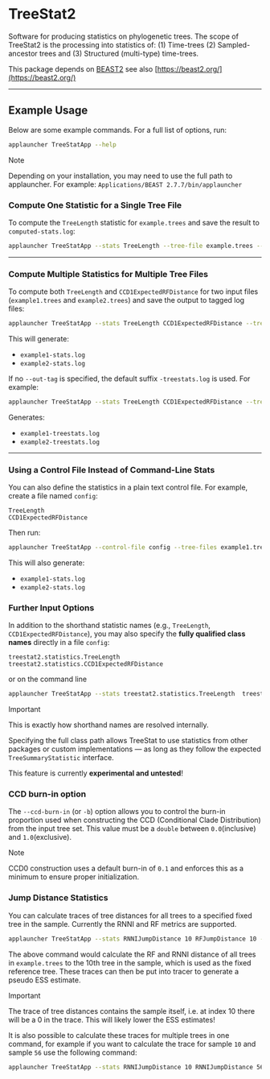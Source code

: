 TreeStat2
=========

Software for producing statistics on phylogenetic trees.
The scope of TreeStat2 is the processing into statistics of:
(1) Time-trees
(2) Sampled-ancestor trees and
(3) Structured (multi-type) time-trees.

This package depends on [BEAST2](https://github.com/CompEvol/beast2/) see
also [https://beast2.org/](https://beast2.org/)

---

## Example Usage

Below are some example commands. For a full list of options, run:

```bash
applauncher TreeStatApp --help
```

> [!Note]
> Depending on your installation, you may need to use the full path to applauncher.
> For example:
> `Applications/BEAST 2.7.7/bin/applauncher`

### Compute One Statistic for a Single Tree File

To compute the `TreeLength` statistic for `example.trees` and save the result to
`computed-stats.log`:

```bash
applauncher TreeStatApp --stats TreeLength --tree-file example.trees --out-file computed-stats.log
```

---

### Compute Multiple Statistics for Multiple Tree Files

To compute both `TreeLength` and `CCD1ExpectedRFDistance` for two input files
(`example1.trees` and `example2.trees`) and save the output to tagged log files:

```bash
applauncher TreeStatApp --stats TreeLength CCD1ExpectedRFDistance --tree-files example1.trees example2.trees --out-tag -stats.log
```

This will generate:

- `example1-stats.log`
- `example2-stats.log`

If no `--out-tag` is specified, the default suffix `-treestats.log` is used. For example:

```bash
applauncher TreeStatApp --stats TreeLength CCD1ExpectedRFDistance --tree-files example1.trees example2.trees
```

Generates:

- `example1-treestats.log`
- `example2-treestats.log`

---

### Using a Control File Instead of Command-Line Stats

You can also define the statistics in a plain text control file. For example, create a file named
`config`:

```
TreeLength
CCD1ExpectedRFDistance
```

Then run:

```bash
applauncher TreeStatApp --control-file config --tree-files example1.trees example2.trees --out-tag -stats.log
```

This will also generate:

- `example1-stats.log`
- `example2-stats.log`

### Further Input Options

In addition to the shorthand statistic names (e.g., `TreeLength`, `CCD1ExpectedRFDistance`),
you may also specify the **fully qualified class names** directly in a file `config`:

```
treestat2.statistics.TreeLength
treestat2.statistics.CCD1ExpectedRFDistance
```

or on the command line

```bash
applauncher TreeStatApp --stats treestat2.statistics.TreeLength  treestat2.statistics.CCD1ExpectedRFDistance --tree-file example.trees
```

> [!Important]
> This is exactly how shorthand names are resolved internally.
>
> Specifying the full class path allows TreeStat to use statistics from other packages or custom
> implementations
> — as long as they follow the expected `TreeSummaryStatistic` interface.
>
> This feature is currently **experimental and untested**!

### CCD burn-in option

The `--ccd-burn-in` (or `-b`) option allows you to control the burn-in proportion used when
constructing the CCD (Conditional Clade Distribution) from the input tree set.
This value must be a `double` between `0.0`(inclusive) and `1.0`(exclusive).

> [!Note]
> CCD0 construction uses a default burn-in of `0.1` and enforces this as a minimum to ensure
> proper initialization.

### Jump Distance Statistics

You can calculate traces of tree distances for all trees to a specified fixed tree in the sample.
Currently the RNNI and RF metrics are supported.

```bash
applauncher TreeStatApp --stats RNNIJumpDistance 10 RFJumpDistance 10 --tree-file example.trees
```

The above command would calculate the RF and RNNI distance of all trees in `example.trees` to the
10th tree in the sample, which is used as the fixed reference tree.
These traces can then be put into tracer to generate a pseudo ESS estimate.

> [!Important]
> The trace of tree distances contains the sample itself, i.e. at index 10 there will be a 0 in
> the trace. This will likely lower the ESS estimates!

It is also possible to calculate these traces for multiple trees in one command, for example if
you want to calculate the trace for sample `10` and sample `56` use the following command:

```bash
applauncher TreeStatApp --stats RNNIJumpDistance 10 RNNIJumpDistance 56 --tree-file example.trees
```
